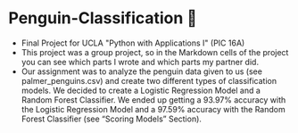 # Penguin-Classification 🐧
- Final Project for UCLA "Python with Applications I" (PIC 16A)
- This project was a group project, so in the Markdown cells of the project you can see which parts I wrote and which parts my partner did.
- Our assignment was to analyze the penguin data given to us (see palmer_penguins.csv) and create two different types of classification models. We decided to create a Logistic Regression Model and a Random Forest Classifier. We ended up getting a 93.97% accuracy with the Logistic Regression Model and a 97.59% accuracy with the Random Forest Classifier (see “Scoring Models” Section).
